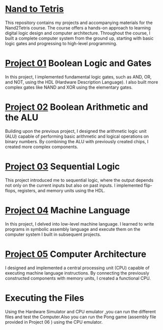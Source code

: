 
# [Nand to Tetris](https://github.com/momed-0/nand2tetris)

This repository contains my projects and accompanying materials for the Nand2Tetris course. The course offers a hands-on approach to learning digital logic design and computer architecture. Throughout the course, I built a complete computer system from the ground up, starting with basic logic gates and progressing to high-level programming.

# [Project 01](https://github.com/momed-0/nand2tetris/tree/main/Project%201) Boolean Logic and Gates
In this project, I implemented fundamental logic gates, such as AND, OR, and NOT, using the HDL (Hardware Description Language). I also built more complex gates like NAND and XOR using the elementary gates.

# [Project 02](https://github.com/momed-0/nand2tetris/tree/main/Project%202) Boolean Arithmetic and the ALU
Building upon the previous project, I designed the arithmetic logic unit (ALU) capable of performing basic arithmetic and logical operations on binary numbers. By combining the ALU with previously created chips, I created more complex components.

# [Project 03](https://github.com/momed-0/nand2tetris/tree/main/Project%203) Sequential Logic
This project introduced me to sequential logic, where the output depends not only on the current inputs but also on past inputs. I implemented flip-flops, registers, and memory units using the HDL.
# [Project 04](https://github.com/momed-0/nand2tetris/tree/main/Project%204) Machine Language
In this project, I delved into low-level machine language. I learned to write programs in symbolic assembly language and execute them on the computer system I built in subsequent projects.
# [Project 05](https://github.com/momed-0/nand2tetris/tree/main/Project%205) Computer Architecture
I designed and implemented a central processing unit (CPU) capable of executing machine language instructions. By connecting the previously constructed components with memory units, I created a functional CPU.

# Executing the Files
Using the Hardware Simulator and CPU emulator ,you can run the different files and test the Computer.Also you can run the Pong game (assembly file provided in Project 06 ) using the CPU emulator.

